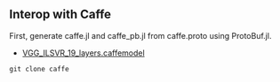 ## Interop with Caffe

First, generate caffe.jl and caffe_pb.jl from caffe.proto using ProtoBuf.jl.

- [VGG_ILSVR_19_layers.caffemodel](http://www.robots.ox.ac.uk/~vgg/software/very_deep/caffe/VGG_ILSVRC_19_layers.caffemodel)

```
git clone caffe
```
